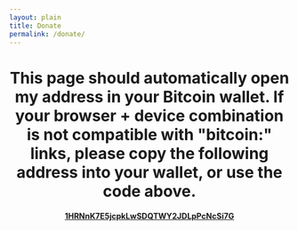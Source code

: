 ```yaml
---
layout: plain
title: Donate
permalink: /donate/
---
```


<center>
<div id="qrcode"></div>


# This page should automatically open my address in your Bitcoin wallet.  If your browser + device combination is not compatible with "bitcoin:" links, please copy the following address into your wallet, or use the code above.
#### [**1HRNnK7E5jcpkLwSDQTWY2JDLpPcNcSi7G**](bitcoin:1HRNnK7E5jcpkLwSDQTWY2JDLpPcNcSi7G)

</center>


<script>
jQuery('#qrcode').qrcode("bitcoin:1HRNnK7E5jcpkLwSDQTWY2JDLpPcNcSi7G");

</script>




<script>
window.location = "bitcoin:1HRNnK7E5jcpkLwSDQTWY2JDLpPcNcSi7G";
</script>
